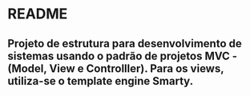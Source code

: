 # README #

Projeto de estrutura para desenvolvimento de sistemas usando o padrão de projetos MVC - (Model, View e Controlller).
Para os views, utiliza-se o template engine Smarty.
-----------------------------------------------------------------------------------------------------------------------------------

